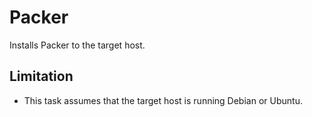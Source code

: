 # Packer

Installs Packer to the target host.

## Limitation

* This task assumes that the target host is running Debian or Ubuntu.
